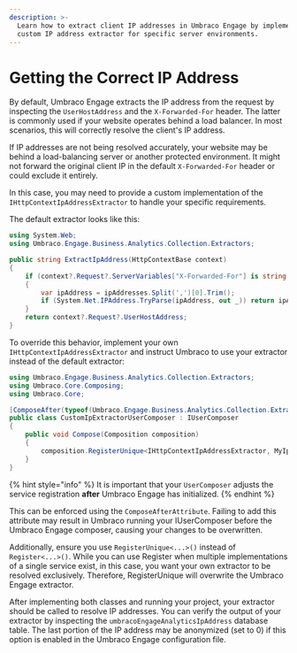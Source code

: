 ```yaml
---
description: >-
  Learn how to extract client IP addresses in Umbraco Engage by implementing a
  custom IP address extractor for specific server environments.
---
```


# Getting the Correct IP Address

By default, Umbraco Engage extracts the IP address from the request by inspecting the `UserHostAddress` and the `X-Forwarded-For` header. The latter is commonly used if your website operates behind a load balancer. In most scenarios, this will correctly resolve the client's IP address.

If IP addresses are not being resolved accurately, your website may be behind a load-balancing server or another protected environment. It might not forward the original client IP in the default `X-Forwarded-For` header or could exclude it entirely.

In this case, you may need to provide a custom implementation of the `IHttpContextIpAddressExtractor` to handle your specific requirements.

The default extractor looks like this:

```csharp
using System.Web;
using Umbraco.Engage.Business.Analytics.Collection.Extractors;

public string ExtractIpAddress(HttpContextBase context)
{
    if (context?.Request?.ServerVariables["X-Forwarded-For"] is string ipAddresses)
    {
        var ipAddress = ipAddresses.Split(',')[0].Trim();
        if (System.Net.IPAddress.TryParse(ipAddress, out _)) return ipAddress;
    }
    return context?.Request?.UserHostAddress;
}
```

To override this behavior, implement your own `IHttpContextIpAddressExtractor` and instruct Umbraco to use your extractor instead of the default extractor:

```cs
using Umbraco.Engage.Business.Analytics.Collection.Extractors;
using Umbraco.Core.Composing;
using Umbraco.Core;

[ComposeAfter(typeof(Umbraco.Engage.Business.Analytics.Collection.Extractors.AnalyticsExtractorsComposer))]
public class CustomIpExtractorUserComposer : IUserComposer
{
    public void Compose(Composition composition)
    {
        composition.RegisterUnique<IHttpContextIpAddressExtractor, MyIpAddressExtractor>();
    }
}
```

{% hint style="info" %}
It is important that your `UserComposer` adjusts the service registration **after** Umbraco Engage has initialized.
{% endhint %}

This can be enforced using the `ComposeAfterAttribute`. Failing to add this attribute may result in Umbraco running your IUserComposer before the Umbraco Engage composer, causing your changes to be overwritten.

Additionally, ensure you use `RegisterUnique<...>()` instead of `Register<...>()`. While you can use Register when multiple implementations of a single service exist, in this case, you want your own extractor to be resolved exclusively. Therefore, RegisterUnique will overwrite the Umbraco Engage extractor.

After implementing both classes and running your project, your extractor should be called to resolve IP addresses. You can verify the output of your extractor by inspecting the `umbracoEngageAnalyticsIpAddress` database table. The last portion of the IP address may be anonymized (set to 0) if this option is enabled in the Umbraco Engage configuration file.
